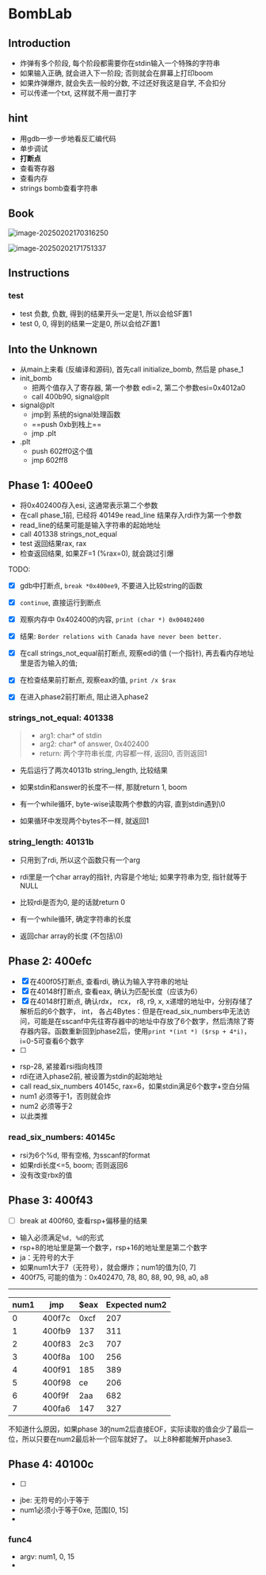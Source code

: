 # BombLab

## Introduction

- 炸弹有多个阶段, 每个阶段都需要你在stdin输入一个特殊的字符串
- 如果输入正确, 就会进入下一阶段; 否则就会在屏幕上打印boom
- 如果炸弹爆炸, 就会失去一般的分数, 不过还好我这是自学, 不会扣分
- 可以传递一个txt, 这样就不用一直打字

## hint

- 用gdb一步一步地看反汇编代码
- 单步调试
- **打断点**
- 查看寄存器
- 查看内存
- strings bomb查看字符串

## Book

![image-20250202170316250](C:\Users\steve3ussr\AppData\Roaming\Typora\typora-user-images\image-20250202170316250.png)

![image-20250202171751337](C:\Users\steve3ussr\AppData\Roaming\Typora\typora-user-images\image-20250202171751337.png)



## Instructions

### test

- test 负数, 负数, 得到的结果开头一定是1, 所以会给SF置1
- test 0, 0, 得到的结果一定是0, 所以会给ZF置1



## Into the Unknown

- 从main上来看 (反编译和源码), 首先call initialize_bomb, 然后是 phase_1
- init_bomb
  - 把两个值存入了寄存器, 第一个参数 edi=2, 第二个参数esi=0x4012a0
  - call 400b90, signal@plt
- signal@plt
  - jmp到 系统的signal处理函数
  - ==push 0xb到栈上==
  - jmp .plt
- .plt
  - push 602ff0这个值
  - jmp 602ff8

## Phase 1: 400ee0

- 将0x402400存入esi, 这通常表示第二个参数
- 在call phase_1前, 已经将 40149e read_line 结果存入rdi作为第一个参数
- read_line的结果可能是输入字符串的起始地址
- call 401338 strings_not_equal
- test 返回结果rax, rax
- 检查返回结果, 如果ZF=1 (%rax=0), 就会跳过引爆

TODO:

- [x] gdb中打断点, `break *0x400ee9`, 不要进入比较string的函数
- [x] `continue`, 直接运行到断点
- [x] 观察内存中 0x402400的内容, `print (char *) 0x00402400`
- [x] 结果: `Border relations with Canada have never been better.`
- [x] 在call strings_not_equal前打断点, 观察edi的值 (一个指针), 再去看内存地址里是否为输入的值; 
- [x] 在检查结果前打断点, 观察eax的值, `print /x $rax`
- [x] 在进入phase2前打断点, 阻止进入phase2



### strings_not_equal: 401338

> - arg1: char* of stdin
> - arg2: char* of answer, 0x402400
> - return: 两个字符串长度, 内容都一样, 返回0, 否则返回1

- 先后运行了两次40131b string_length, 比较结果

- 如果stdin和answer的长度不一样, 那就return 1, boom

- 有一个while循环, byte-wise读取两个参数的内容, 直到stdin遇到\0

- 如果循环中发现两个bytes不一样, 就返回1

  

 

### string_length: 40131b

- 只用到了rdi, 所以这个函数只有一个arg

- rdi里是一个char array的指针, 内容是个地址; 如果字符串为空, 指针就等于NULL

- 比较rdi是否为0, 是的话就return 0

- 有一个while循环, 确定字符串的长度

- 返回char array的长度 (不包括\0)

  



## Phase 2: 400efc

- [x] 在400f05打断点, 查看rdi, 确认为输入字符串的地址
- [x] 在40148f打断点, 查看eax, 确认为匹配长度（应该为6）
- [x] 在40148f打断点, 确认rdx， rcx， r8, r9, x, x递增的地址中，分别存储了解析后的6个数字， int， 各占4Bytes：但是在read_six_numbers中无法访问，可能是在sscanf中先往寄存器中的地址中存放了6个数字，然后清除了寄存器内容。函数重新回到phase2后，使用`print *(int *) ($rsp + 4*i)`，i=0-5可查看6个数字
- [ ] 

- rsp-28, 紧接着rsi指向栈顶
- rdi在进入phase2前, 被设置为stdin的起始地址
- call read_six_numbers 40145c, rax=6，如果stdin满足6个数字+空白分隔
- num1 必须等于1，否则就会炸
- num2 必须等于2
- 以此类推



### read_six_numbers: 40145c

- rsi为6个%d, 带有空格, 为sscanf的format
- 如果rdi长度<=5, boom; 否则返回6
- 没有改变rbx的值



## Phase 3: 400f43

- [ ] break at 400f60, 查看rsp+偏移量的结果





- 输入必须满足`%d, %d`的形式
- rsp+8的地址里是第一个数字，rsp+16的地址里是第二个数字
- ja：无符号的大于
- 如果num1大于7（无符号），就会爆炸；num1的值为[0, 7]
- 400f75, 可能的值为：0x402470, 78, 80, 88, 90, 98, a0, a8

---
| num1 | jmp | $eax | Expected num2 |
|---|---|---|---|
|0|400f7c| 0xcf | 207 |
|1| 400fb9| 137 | 311 |
|2| 400f83| 2c3 | 707 |
|3| 400f8a| 100 | 256 |
|4|400f91| 185 | 389 |
|5| 400f98| ce | 206 |
|6|400f9f| 2aa | 682 |
|7|400fa6| 147 | 327 |

不知道什么原因，如果phase 3的num2后直接EOF，实际读取的值会少了最后一位，所以只要在num2最后补一个回车就好了。 以上8种都能解开phase3.

## Phase 4: 40100c

- [ ] 





- jbe: 无符号的小于等于
- num1必须小于等于0xe, 范围[0, 15]
- 

### func4

- argv: num1, 0, 15
- 

